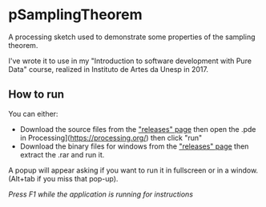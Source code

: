 # pSamplingTheorem
A processing sketch used to demonstrate some properties of the sampling theorem.

I've wrote it to use in my "Introduction to software development with Pure Data" course, realized in Instituto de Artes da Unesp in 2017.

## How to run

You can either:

* Download the source files from the ["releases" page](https://github.com/HenriAugusto/pSamplingTheorem/releases) then open the .pde in Processing](https://processing.org/) then click "run"
* Download the binary files for windows from the ["releases" page](https://github.com/HenriAugusto/pSamplingTheorem/releases) then extract the .rar and run it.

A popup will appear asking if you want to run it in fullscreen or in a window. (Alt+tab if you miss that pop-up).

*Press F1 while the application is running for instructions*
